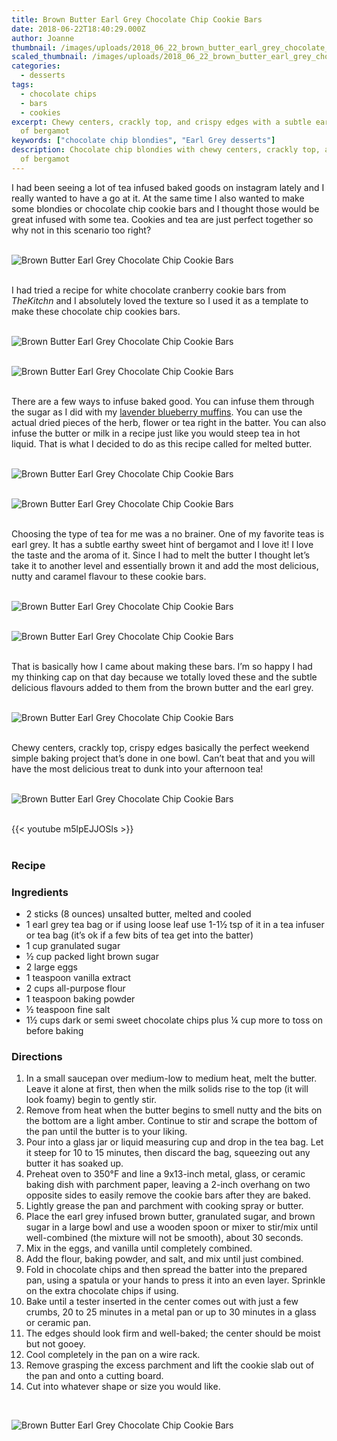 ```yaml
---
title: Brown Butter Earl Grey Chocolate Chip Cookie Bars
date: 2018-06-22T18:40:29.000Z
author: Joanne
thumbnail: /images/uploads/2018_06_22_brown_butter_earl_grey_chocolate_chip_cookie_bars_1.jpg
scaled_thumbnail: /images/uploads/2018_06_22_brown_butter_earl_grey_chocolate_chip_cookie_bars_0.jpg
categories:
  - desserts
tags:
  - chocolate chips
  - bars
  - cookies
excerpt: Chewy centers, crackly top, and crispy edges with a subtle earthy sweet hint
  of bergamot
keywords: ["chocolate chip blondies", "Earl Grey desserts"]
description: Chocolate chip blondies with chewy centers, crackly top, and crispy edges with a subtle earthy sweet hint
  of bergamot
---
```


I had been seeing a lot of tea infused baked goods on instagram lately and I really wanted to have a go at it. At the same time I also wanted to make some blondies or chocolate chip cookie bars and I thought those would be great infused with some tea. Cookies and tea are just perfect together so why not in this scenario too right?
</br>
</br>

![Brown Butter Earl Grey Chocolate Chip Cookie Bars](/images/uploads/2018_06_22_brown_butter_earl_grey_chocolate_chip_cookie_bars_2.jpg)
</br>
</br>

I had tried a recipe for white chocolate cranberry cookie bars from _TheKitchn_ and I absolutely loved the texture so I used it as a template to make these chocolate chip cookies bars.
</br>
</br>

![Brown Butter Earl Grey Chocolate Chip Cookie Bars](/images/uploads/2018_06_22_brown_butter_earl_grey_chocolate_chip_cookie_bars_3.jpg)
</br>
</br>

![Brown Butter Earl Grey Chocolate Chip Cookie Bars](/images/uploads/2018_06_22_brown_butter_earl_grey_chocolate_chip_cookie_bars_4.jpg)
</br>
</br>

There are a few ways to infuse baked good. You can infuse them through the sugar as I did with my [lavender blueberry muffins](https://www.oliveandmango.com/blueberry-lavender-muffins/). You can use the actual dried pieces of the herb, flower or tea right in the batter. You can also infuse the butter or milk in a recipe just like you would steep tea in hot liquid. That is what I decided to do as this recipe called for melted butter.
</br>
</br>

![Brown Butter Earl Grey Chocolate Chip Cookie Bars](/images/uploads/2018_06_22_brown_butter_earl_grey_chocolate_chip_cookie_bars_5.jpg)
</br>
</br>

![Brown Butter Earl Grey Chocolate Chip Cookie Bars](/images/uploads/2018_06_22_brown_butter_earl_grey_chocolate_chip_cookie_bars_6.jpg)
</br>
</br>

Choosing the type of tea for me was a no brainer. One of my favorite teas is earl grey. It has a subtle earthy sweet hint of bergamot and I love it! I love the taste and the aroma of it. Since I had to melt the butter I thought let’s take it to another level and essentially brown it and add the most delicious, nutty and caramel flavour to these cookie bars.
</br>
</br>

![Brown Butter Earl Grey Chocolate Chip Cookie Bars](/images/uploads/2018_06_22_brown_butter_earl_grey_chocolate_chip_cookie_bars_7.jpg)
</br>
</br>

![Brown Butter Earl Grey Chocolate Chip Cookie Bars](/images/uploads/2018_06_22_brown_butter_earl_grey_chocolate_chip_cookie_bars_8.jpg)
</br>
</br>

That is basically how I came about making these bars. I’m so happy I had my thinking cap on that day because we totally loved these and the subtle delicious flavours added to them from the brown butter and the earl grey.
</br>
</br>

![Brown Butter Earl Grey Chocolate Chip Cookie Bars](/images/uploads/2018_06_22_brown_butter_earl_grey_chocolate_chip_cookie_bars_9.jpg)
</br>
</br>

Chewy centers, crackly top, crispy edges basically the perfect weekend simple baking project that’s done in one bowl. Can’t beat that and you will have the most delicious treat to dunk into your afternoon tea!
</br>
</br>

![Brown Butter Earl Grey Chocolate Chip Cookie Bars](/images/uploads/2018_06_22_brown_butter_earl_grey_chocolate_chip_cookie_bars_10.jpg)
</br>
</br>

{{< youtube m5lpEJJOSls >}}
</br>
</br>

### Recipe

### Ingredients

* 2 sticks (8 ounces) unsalted butter, melted and cooled
* 1 earl grey tea bag or if using loose leaf use 1-1&frac12; tsp of it in a tea infuser or tea bag (it’s ok if a few bits of tea get into the batter)
* 1 cup granulated sugar
* &frac12; cup packed light brown sugar
* 2 large eggs
* 1 teaspoon vanilla extract
* 2 cups all-purpose flour
* 1 teaspoon baking powder
* &frac12; teaspoon fine salt
* 1&frac12; cups dark or semi sweet chocolate chips plus &frac14; cup more to toss on before baking

### Directions

1. In a small saucepan over medium-low to medium heat, melt the butter. Leave it alone at first, then when the milk solids rise to the top (it will look foamy) begin to gently stir. 
2. Remove from heat when the butter begins to smell nutty and the bits on the bottom are a light amber. Continue to stir and scrape the bottom of the pan until the butter is to your liking. 
3. Pour into a glass jar or liquid measuring cup and drop in the tea bag. Let it steep for 10 to 15 minutes, then discard the bag, squeezing out any butter it has soaked up.
4. Preheat oven to 350°F and line a 9x13-inch metal, glass, or ceramic baking dish with parchment paper, leaving a 2-inch overhang on two opposite sides to easily remove the cookie bars after they are baked.
5. Lightly grease the pan and parchment with cooking spray or butter.
6. Place the earl grey infused brown butter, granulated sugar, and brown sugar in a large bowl and use a wooden spoon or mixer to stir/mix until well-combined (the mixture will not be smooth), about 30 seconds.
7. Mix in the eggs, and vanilla until completely combined.
8. Add the flour, baking powder, and salt, and mix until just combined.
9. Fold in chocolate chips and then spread the batter into the prepared pan, using a spatula or your hands to press it into an even layer. Sprinkle on the extra chocolate chips if using.
10. Bake until a tester inserted in the center comes out with just a few crumbs, 20 to 25 minutes in a metal pan or up to 30 minutes in a glass or ceramic pan.
11. The edges should look firm and well-baked; the center should be moist but not gooey. 
12. Cool completely in the pan on a wire rack. 
13. Remove grasping the excess parchment and lift the cookie slab out of the pan and onto a cutting board. 
14. Cut into whatever shape or size you would like.

</br>

![Brown Butter Earl Grey Chocolate Chip Cookie Bars](/images/uploads/2018_06_22_brown_butter_earl_grey_chocolate_chip_cookie_bars_12.jpg)
